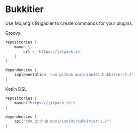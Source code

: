# Bukkitier

Use Mojang's Brigadier to create commands for your plugins.

Groovy:
```Groovy
repositories {
    maven {
        url = 'https://jitpack.io'
    }
}

dependencies {
    implementation 'com.github.musician101:bukkitier:1.2'
}
```

Kotlin DSL
```Kotlin
repositories {
    maven("https://jitpack.io")
}

dependencies {
    api("com.github.musician101:bukkitier:1.2")
}
```
